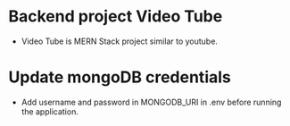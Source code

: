 # Backend project Video Tube
- Video Tube is MERN Stack project similar to youtube.

# Update mongoDB credentials
- Add username and password in MONGODB_URI in .env before running the application.